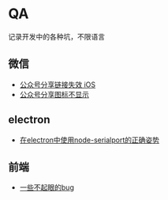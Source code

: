 # QA
记录开发中的各种坑，不限语言

## 微信
* [公众号分享链接失效 iOS](https://github.com/FakeFullStack/QA/issues/1)
* [公众号分享图标不显示](https://github.com/FakeFullStack/QA/issues/1)

## electron
* [在electron中使用node-serialport的正确姿势](https://github.com/FakeFullStack/QA/issues/2)

## 前端
* [一些不起眼的bug](https://github.com/FakeFullStack/QA/issues/3)
